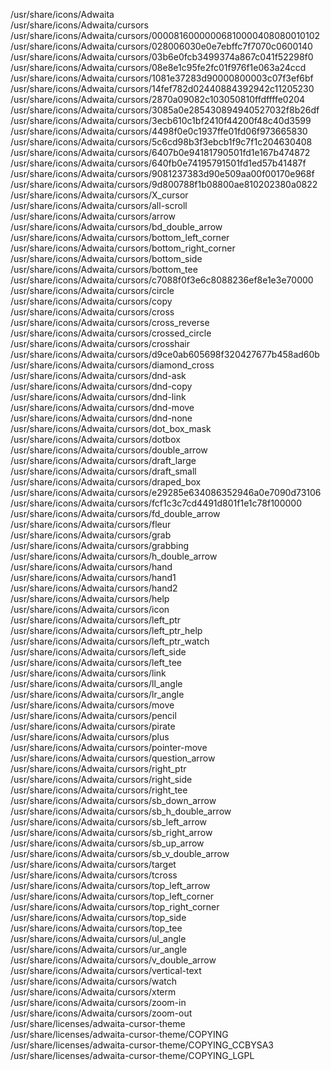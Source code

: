 /usr/share/icons/Adwaita  
/usr/share/icons/Adwaita/cursors  
/usr/share/icons/Adwaita/cursors/00008160000006810000408080010102  
/usr/share/icons/Adwaita/cursors/028006030e0e7ebffc7f7070c0600140  
/usr/share/icons/Adwaita/cursors/03b6e0fcb3499374a867c041f52298f0  
/usr/share/icons/Adwaita/cursors/08e8e1c95fe2fc01f976f1e063a24ccd  
/usr/share/icons/Adwaita/cursors/1081e37283d90000800003c07f3ef6bf  
/usr/share/icons/Adwaita/cursors/14fef782d02440884392942c11205230  
/usr/share/icons/Adwaita/cursors/2870a09082c103050810ffdffffe0204  
/usr/share/icons/Adwaita/cursors/3085a0e285430894940527032f8b26df  
/usr/share/icons/Adwaita/cursors/3ecb610c1bf2410f44200f48c40d3599  
/usr/share/icons/Adwaita/cursors/4498f0e0c1937ffe01fd06f973665830  
/usr/share/icons/Adwaita/cursors/5c6cd98b3f3ebcb1f9c7f1c204630408  
/usr/share/icons/Adwaita/cursors/6407b0e94181790501fd1e167b474872  
/usr/share/icons/Adwaita/cursors/640fb0e74195791501fd1ed57b41487f  
/usr/share/icons/Adwaita/cursors/9081237383d90e509aa00f00170e968f  
/usr/share/icons/Adwaita/cursors/9d800788f1b08800ae810202380a0822  
/usr/share/icons/Adwaita/cursors/X\_cursor  
/usr/share/icons/Adwaita/cursors/all-scroll  
/usr/share/icons/Adwaita/cursors/arrow  
/usr/share/icons/Adwaita/cursors/bd\_double\_arrow  
/usr/share/icons/Adwaita/cursors/bottom\_left\_corner  
/usr/share/icons/Adwaita/cursors/bottom\_right\_corner  
/usr/share/icons/Adwaita/cursors/bottom\_side  
/usr/share/icons/Adwaita/cursors/bottom\_tee  
/usr/share/icons/Adwaita/cursors/c7088f0f3e6c8088236ef8e1e3e70000  
/usr/share/icons/Adwaita/cursors/circle  
/usr/share/icons/Adwaita/cursors/copy  
/usr/share/icons/Adwaita/cursors/cross  
/usr/share/icons/Adwaita/cursors/cross\_reverse  
/usr/share/icons/Adwaita/cursors/crossed\_circle  
/usr/share/icons/Adwaita/cursors/crosshair  
/usr/share/icons/Adwaita/cursors/d9ce0ab605698f320427677b458ad60b  
/usr/share/icons/Adwaita/cursors/diamond\_cross  
/usr/share/icons/Adwaita/cursors/dnd-ask  
/usr/share/icons/Adwaita/cursors/dnd-copy  
/usr/share/icons/Adwaita/cursors/dnd-link  
/usr/share/icons/Adwaita/cursors/dnd-move  
/usr/share/icons/Adwaita/cursors/dnd-none  
/usr/share/icons/Adwaita/cursors/dot\_box\_mask  
/usr/share/icons/Adwaita/cursors/dotbox  
/usr/share/icons/Adwaita/cursors/double\_arrow  
/usr/share/icons/Adwaita/cursors/draft\_large  
/usr/share/icons/Adwaita/cursors/draft\_small  
/usr/share/icons/Adwaita/cursors/draped\_box  
/usr/share/icons/Adwaita/cursors/e29285e634086352946a0e7090d73106  
/usr/share/icons/Adwaita/cursors/fcf1c3c7cd4491d801f1e1c78f100000  
/usr/share/icons/Adwaita/cursors/fd\_double\_arrow  
/usr/share/icons/Adwaita/cursors/fleur  
/usr/share/icons/Adwaita/cursors/grab  
/usr/share/icons/Adwaita/cursors/grabbing  
/usr/share/icons/Adwaita/cursors/h\_double\_arrow  
/usr/share/icons/Adwaita/cursors/hand  
/usr/share/icons/Adwaita/cursors/hand1  
/usr/share/icons/Adwaita/cursors/hand2  
/usr/share/icons/Adwaita/cursors/help  
/usr/share/icons/Adwaita/cursors/icon  
/usr/share/icons/Adwaita/cursors/left\_ptr  
/usr/share/icons/Adwaita/cursors/left\_ptr\_help  
/usr/share/icons/Adwaita/cursors/left\_ptr\_watch  
/usr/share/icons/Adwaita/cursors/left\_side  
/usr/share/icons/Adwaita/cursors/left\_tee  
/usr/share/icons/Adwaita/cursors/link  
/usr/share/icons/Adwaita/cursors/ll\_angle  
/usr/share/icons/Adwaita/cursors/lr\_angle  
/usr/share/icons/Adwaita/cursors/move  
/usr/share/icons/Adwaita/cursors/pencil  
/usr/share/icons/Adwaita/cursors/pirate  
/usr/share/icons/Adwaita/cursors/plus  
/usr/share/icons/Adwaita/cursors/pointer-move  
/usr/share/icons/Adwaita/cursors/question\_arrow  
/usr/share/icons/Adwaita/cursors/right\_ptr  
/usr/share/icons/Adwaita/cursors/right\_side  
/usr/share/icons/Adwaita/cursors/right\_tee  
/usr/share/icons/Adwaita/cursors/sb\_down\_arrow  
/usr/share/icons/Adwaita/cursors/sb\_h\_double\_arrow  
/usr/share/icons/Adwaita/cursors/sb\_left\_arrow  
/usr/share/icons/Adwaita/cursors/sb\_right\_arrow  
/usr/share/icons/Adwaita/cursors/sb\_up\_arrow  
/usr/share/icons/Adwaita/cursors/sb\_v\_double\_arrow  
/usr/share/icons/Adwaita/cursors/target  
/usr/share/icons/Adwaita/cursors/tcross  
/usr/share/icons/Adwaita/cursors/top\_left\_arrow  
/usr/share/icons/Adwaita/cursors/top\_left\_corner  
/usr/share/icons/Adwaita/cursors/top\_right\_corner  
/usr/share/icons/Adwaita/cursors/top\_side  
/usr/share/icons/Adwaita/cursors/top\_tee  
/usr/share/icons/Adwaita/cursors/ul\_angle  
/usr/share/icons/Adwaita/cursors/ur\_angle  
/usr/share/icons/Adwaita/cursors/v\_double\_arrow  
/usr/share/icons/Adwaita/cursors/vertical-text  
/usr/share/icons/Adwaita/cursors/watch  
/usr/share/icons/Adwaita/cursors/xterm  
/usr/share/icons/Adwaita/cursors/zoom-in  
/usr/share/icons/Adwaita/cursors/zoom-out  
/usr/share/licenses/adwaita-cursor-theme  
/usr/share/licenses/adwaita-cursor-theme/COPYING  
/usr/share/licenses/adwaita-cursor-theme/COPYING\_CCBYSA3  
/usr/share/licenses/adwaita-cursor-theme/COPYING\_LGPL  
